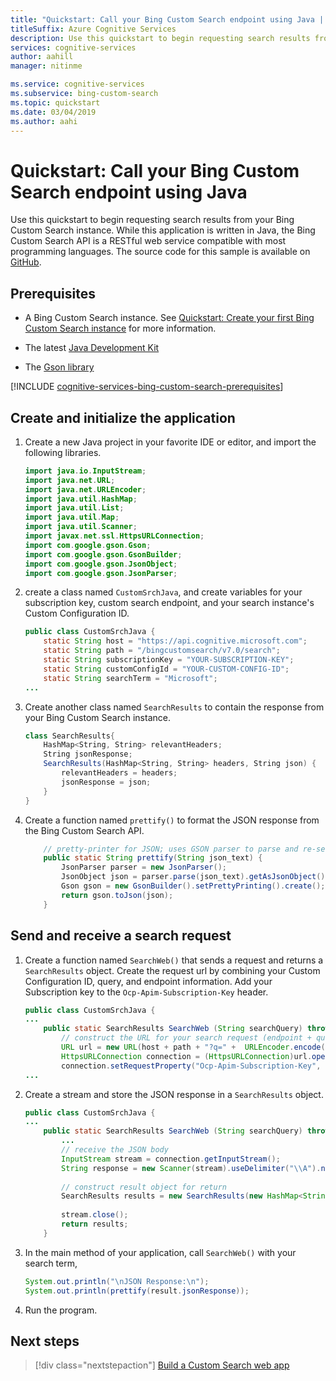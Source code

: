 ```yaml
---
title: "Quickstart: Call your Bing Custom Search endpoint using Java | Microsoft Docs"
titleSuffix: Azure Cognitive Services
description: Use this quickstart to begin requesting search results from your Bing Custom Search instance in Java. 
services: cognitive-services
author: aahill
manager: nitinme

ms.service: cognitive-services
ms.subservice: bing-custom-search
ms.topic: quickstart
ms.date: 03/04/2019
ms.author: aahi
---
```


# Quickstart: Call your Bing Custom Search endpoint using Java

Use this quickstart to begin requesting search results from your Bing Custom Search instance. While this application is written in Java, the Bing Custom Search API is a RESTful web service compatible with most programming languages. The source code for this sample is available on [GitHub](https://github.com/Azure-Samples/cognitive-services-REST-api-samples/blob/master/java/Search/BingCustomSearchv7.java).

## Prerequisites

- A Bing Custom Search instance. See [Quickstart: Create your first Bing Custom Search instance](quick-start.md) for more information.

- The latest [Java Development Kit](https://www.oracle.com/technetwork/java/javase/downloads/index.html)  

- The [Gson library](https://github.com/google/gson)

[!INCLUDE [cognitive-services-bing-custom-search-prerequisites](../../../includes/cognitive-services-bing-custom-search-signup-requirements.md)]

## Create and initialize the application

1. Create a new Java project in your favorite IDE or editor, and import the following libraries.

    ```java
    import java.io.InputStream;
    import java.net.URL;
    import java.net.URLEncoder;
    import java.util.HashMap;
    import java.util.List;
    import java.util.Map;
    import java.util.Scanner;
    import javax.net.ssl.HttpsURLConnection;
    import com.google.gson.Gson;
    import com.google.gson.GsonBuilder;
    import com.google.gson.JsonObject;
    import com.google.gson.JsonParser;
    ```

2. create a class named `CustomSrchJava`, and create variables for your subscription key, custom search endpoint, and your search instance's Custom Configuration ID. 
    ```java
    public class CustomSrchJava {
        static String host = "https://api.cognitive.microsoft.com";
        static String path = "/bingcustomsearch/v7.0/search";
        static String subscriptionKey = "YOUR-SUBSCRIPTION-KEY"; 
        static String customConfigId = "YOUR-CUSTOM-CONFIG-ID";
        static String searchTerm = "Microsoft";  
    ...
    ```

3. Create another class named `SearchResults` to contain the response from your Bing Custom Search instance.

    ```csharp
    class SearchResults{
        HashMap<String, String> relevantHeaders;
        String jsonResponse;
        SearchResults(HashMap<String, String> headers, String json) {
            relevantHeaders = headers;
            jsonResponse = json;
        }
    }
    ```

4. Create a function named `prettify()` to format the JSON response from the Bing Custom Search API.

    ```java
        // pretty-printer for JSON; uses GSON parser to parse and re-serialize
        public static String prettify(String json_text) {
            JsonParser parser = new JsonParser();
            JsonObject json = parser.parse(json_text).getAsJsonObject();
            Gson gson = new GsonBuilder().setPrettyPrinting().create();
            return gson.toJson(json);
        }
    ```

## Send and receive a search request 

1. Create a function named `SearchWeb()` that sends a request and returns a `SearchResults` object. Create the request url by combining your Custom Configuration ID, query, and  endpoint information. Add your Subscription key to the `Ocp-Apim-Subscription-Key` header.

    ```java
    public class CustomSrchJava {
    ...
        public static SearchResults SearchWeb (String searchQuery) throws Exception {
            // construct the URL for your search request (endpoint + query string)
            URL url = new URL(host + path + "?q=" +  URLEncoder.encode(searchTerm, "UTF-8") + "&CustomConfig=" + customConfigId);
            HttpsURLConnection connection = (HttpsURLConnection)url.openConnection();
            connection.setRequestProperty("Ocp-Apim-Subscription-Key", subscriptionKey);
    ...
    ```

2. Create a stream and store the JSON response in a `SearchResults` object.

    ```java
    public class CustomSrchJava {
    ...
        public static SearchResults SearchWeb (String searchQuery) throws Exception {
            ...
            // receive the JSON body
            InputStream stream = connection.getInputStream();
            String response = new Scanner(stream).useDelimiter("\\A").next();
        
            // construct result object for return
            SearchResults results = new SearchResults(new HashMap<String, String>(), response);
            
            stream.close();
            return results;
        }
    ```

3. In the main method of your application, call `SearchWeb()` with your search term, 

    ```java
    System.out.println("\nJSON Response:\n");
    System.out.println(prettify(result.jsonResponse));
    ```

4. Run the program.
    
## Next steps

> [!div class="nextstepaction"]
> [Build a Custom Search web app](./tutorials/custom-search-web-page.md)
